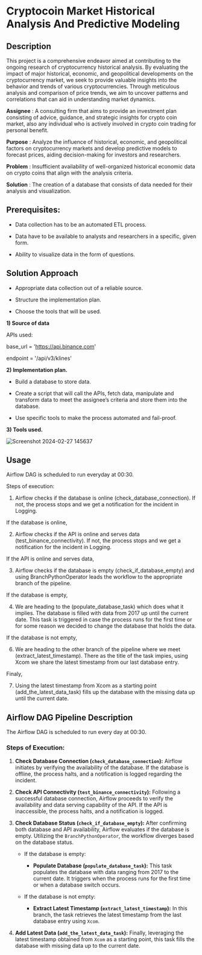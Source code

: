 # Cryptocoin Market Historical Analysis And Predictive Modeling
## Description

This project is a comprehensive endeavor aimed at contributing to the ongoing research of cryptocurrency historical analysis. By evaluating the impact of major historical, economic, and geopolitical developments on the cryptocurrency market, we seek to provide valuable insights into the behavior and trends of various cryptocurrencies. Through meticulous analysis and comparison of price trends, we aim to uncover patterns and correlations that can aid in understanding market dynamics.

**Assignee** : A consulting firm that aims to provide an investment plan consisting of advice, guidance, and strategic insights for crypto coin market, also any individual who is actively involved in crypto coin trading for personal benefit.

**Purpose** : Analyze the influence of historical, economic, and geopolitical factors on cryptocurrency markets and develop predictive models to forecast prices, aiding decision-making for investors and researchers.

**Problem** : Insufficient availability of well-organized historical economic data on crypto coins that align with the analysis criteria.

**Solution** : The creation of a database that consists of data needed for their analysis and visualization.

## Prerequisites:

* Data collection has to be an automated ETL process.

* Data have to be available to analysts and researchers in a specific, given form.

* Ability to visualize data in the form of questions.

## Solution Approach

* Appropriate data collection out of a reliable source.
  
* Structure the implementation plan.
  
* Choose the tools that will be used.

**1) Source of data** 

APIs used:

base_url = 'https://api.binance.com'

endpoint = '/api/v3/klines'

**2) Implementation plan.** 

* Build a database to store data.

* Create a script that will call the APIs, fetch data, manipulate and transform data to meet the assignee’s criteria and store them into the database.

* Use specific tools to make the process automated and fail-proof.

**3) Tools used.**

![Screenshot 2024-02-27 145637](https://github.com/MikeMach94/Cryptocoin-Market-Historical-Analysis-And-Predictive-Modeling/assets/125815367/17572230-969c-4bd3-b74c-7a7232cda5cb)

## Usage

Airflow DAG is scheduled to run everyday at 00:30.

Steps of execution:

1. Airflow checks if the database is online (check_database_connection). If not, the process stops and we get a notification for the incident in Logging.

If the database is online,

2. Airflow checks if the API is online and serves data (test_binance_connectivity). If not, the process stops and we get a notification for the incident in Logging.

If the API is online and serves data, 

3. Airflow checks if the database is empty (check_if_database_empty) and using BranchPythonOperator leads the workflow to the appropriate branch of the pipeline.

If the database is empty,

4. We are heading to the (populate_database_task) which does what it implies. The database is filled with data from 2017 up until the current date. This task is triggered in case the process runs for the first time or for some reason we decided to change the database that holds the data.

If the database is not empty,

6. We are heading to the other branch of the pipeline where we meet (extract_latest_timestamp). There as the title of the task impies, using Xcom we share the latest timestamp from our last database entry.

Finaly,

7. Using the latest timestamp from Xcom as a starting point (add_the_latest_data_task) fills up the database with the missing data up until the current date.











## Airflow DAG Pipeline Description

The Airflow DAG is scheduled to run every day at 00:30.

### Steps of Execution:

1. **Check Database Connection (`check_database_connection`):** Airflow initiates by verifying the availability of the database. If the database is offline, the process halts, and a notification is logged regarding the incident.

2. **Check API Connectivity (`test_binance_connectivity`):** Following a successful database connection, Airflow proceeds to verify the availability and data serving capability of the API. If the API is inaccessible, the process halts, and a notification is logged.

3. **Check Database Status (`check_if_database_empty`):** After confirming both database and API availability, Airflow evaluates if the database is empty. Utilizing the `BranchPythonOperator`, the workflow diverges based on the database status.

    - If the database is empty:
        - **Populate Database (`populate_database_task`):** This task populates the database with data ranging from 2017 to the current date. It triggers when the process runs for the first time or when a database switch occurs.

    - If the database is not empty:
        - **Extract Latest Timestamp (`extract_latest_timestamp`):** In this branch, the task retrieves the latest timestamp from the last database entry using `Xcom`.

4. **Add Latest Data (`add_the_latest_data_task`):** Finally, leveraging the latest timestamp obtained from `Xcom` as a starting point, this task fills the database with missing data up to the current date.
